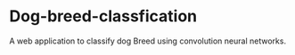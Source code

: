 # Dog-breed-classfication
A web application to classify dog Breed using convolution neural networks.
